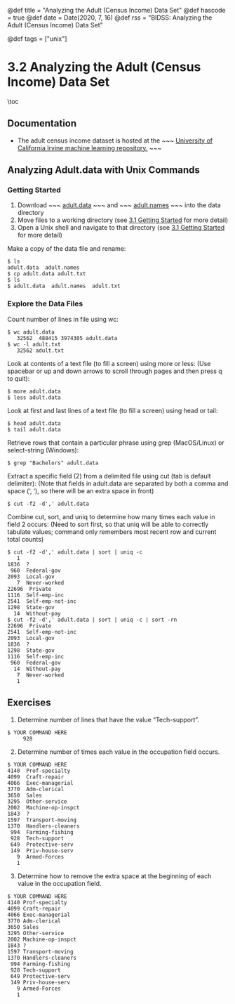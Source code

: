 @def title = "Analyzing the Adult (Census Income) Data Set"
@def hascode = true
@def date = Date(2020, 7, 16)
@def rss = "BIDSS: Analyzing the Adult (Census Income) Data Set"

@def tags = ["unix"]

# 3.2 Analyzing the Adult (Census Income) Data Set

\toc

## Documentation
* The adult census income dataset is hosted at the ~~~ <a href="https://archive.ics.uci.edu/ml/datasets/Adult" target="_blank">University of California Irvine machine learning repository.</a> ~~~

## Analyzing Adult.data with Unix Commands

### Getting Started

1. Download ~~~ <a href="_data/adult/adult.data" target="_blank">adult.data</a> ~~~ and ~~~ <a href="_data/adult/adult.names" target="_blank">adult.names</a> ~~~ into the data directory
2. Move files to a working directory (see [3.1 Getting Started](/programming/unix/intro) for more detail)
3. Open a Unix shell and navigate to that directory (see [3.1 Getting Started](/programming/unix/intro) for more detail)

Make a copy of the data file and rename:

```
$ ls
adult.data  adult.names
$ cp adult.data adult.txt
$ ls
$ adult.data  adult.names  adult.txt
```

### Explore the Data Files

Count number of lines in file using wc:
```
$ wc adult.data
   32562  488415 3974305 adult.data
$ wc -l adult.txt
   32562 adult.txt
```

Look at contents of a text file (to fill a screen) using more or less:
(Use spacebar or up and down arrows to scroll through pages and then press q to quit):
```
$ more adult.data
$ less adult.data
```

Look at first and last lines of a text file (to fill a screen) using head or tail:
```
$ head adult.data
$ tail adult.data
```

Retrieve rows that contain a particular phrase using grep (MacOS/Linux) or select-string (Windows):
```
$ grep "Bachelors" adult.data
```

Extract a specific field (2) from a delimited file using cut (tab is default delimiter):
(Note that fields in adult.data are separated by both a comma and space (‘, ‘), so there will be an extra space in front)
```
$ cut -f2 -d',' adult.data
```

Combine cut, sort, and uniq to determine how many times each value in field 2 occurs:
(Need to sort first, so that uniq will be able to correctly tabulate values; command only remembers most recent row and current total counts)

```
$ cut -f2 -d',' adult.data | sort | uniq -c
   1
1836  ?
 960  Federal-gov
2093  Local-gov
   7  Never-worked
22696  Private
1116  Self-emp-inc
2541  Self-emp-not-inc
1298  State-gov
  14  Without-pay
$ cut -f2 -d',' adult.data | sort | uniq -c | sort -rn
22696  Private
2541  Self-emp-not-inc
2093  Local-gov
1836  ?
1298  State-gov
1116  Self-emp-inc
 960  Federal-gov
  14  Without-pay
   7  Never-worked
   1
```

## Exercises

1. Determine number of lines that have the value “Tech-support”.

```
$ YOUR COMMAND HERE
     928
```

2. Determine number of times each value in the occupation field occurs.

```
$ YOUR COMMAND HERE
4140  Prof-specialty
4099  Craft-repair
4066  Exec-managerial
3770  Adm-clerical
3650  Sales
3295  Other-service
2002  Machine-op-inspct
1843  ?
1597  Transport-moving
1370  Handlers-cleaners
 994  Farming-fishing
 928  Tech-support
 649  Protective-serv
 149  Priv-house-serv
   9  Armed-Forces
   1
```

3. Determine how to remove the extra space at the beginning of each value in the occupation field.

```
$ YOUR COMMAND HERE
4140 Prof-specialty
4099 Craft-repair
4066 Exec-managerial
3770 Adm-clerical
3650 Sales
3295 Other-service
2002 Machine-op-inspct
1843 ?
1597 Transport-moving
1370 Handlers-cleaners
 994 Farming-fishing
 928 Tech-support
 649 Protective-serv
 149 Priv-house-serv
   9 Armed-Forces
   1
```
